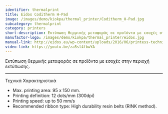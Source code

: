```yaml
---
identifier: thermalprint
title: Eidos Coditherm H-Pad
image: /images/demo/kiokpa/thermal_printer/Coditherm_H-Pad.jpg
subcategory: thermalprint
category: printers
short-description: Εκτύπωση θερμικής μεταφοράς σε προϊόντα με εσοχές στην περιοχή εκτύπωσης.
manufactor-logo: /images/demo/kiokpa/thermal_printer/eidos.jpg
manual-link: http://eidos.eu/wp-content/uploads/2016/06/printess-technicalfeatures-en.pdf
video-link: https://youtu.be/za5sl4fbwYA
---
```





Εκτύπωση θερμικής μεταφοράς σε προϊόντα με εσοχές στην περιοχή εκτύπωσης.

---



Τεχνικά Χαρακτηριστικά

*    Max. printing area: 95 x 150 mm.
*    Printing definition: 12 dots/mm (300dpi)
*    Printing speed: up to 50 mm/s
*    Recommended ribbon type: High durability resin belts (RINK method).


